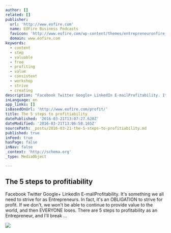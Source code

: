 ```yaml
---
author: []
related: []
publisher:
  url: 'http://www.eofire.com'
  name: EOFire Business Podcasts
  favicon: 'http://www.eofire.com/wp-content/themes/entrepreneuronfire_2015/images/favicon.ico'
  domain: www.eofire.com
keywords:
  - content
  - step
  - valuable
  - free
  - profiting
  - value
  - consistent
  - workshop
  - strive
  - creating
description: "Facebook Twitter Google+ LinkedIn E-mailProfitability. It's something we all need to strive for as Entrepreneurs. In fact, it's an OBLIGATION to strive for profit. If we don't, we won't be able to continue to provide value to the world, and then EVERYONE loses. There are 5 steps to profitability as an Entrepreneur, and I'll break ..."
inLanguage: en
app_links: []
isBasedOnUrl: 'http://www.eofire.com/profit/'
title: The 5 steps to profitiability
datePublished: '2016-03-21T13:07:27.620Z'
dateModified: '2016-03-21T13:06:58.165Z'
sourcePath: _posts/2016-03-21-the-5-steps-to-profitiability.md
published: true
inFeed: true
hasPage: false
inNav: false
_context: 'http://schema.org'
_type: MediaObject

---
```

<article style=""><h1>The 5 steps to profitiability</h1><p>Facebook Twitter Google+ LinkedIn E-mailProfitability. It's something we all need to strive for as Entrepreneurs. In fact, it's an OBLIGATION to strive for profit. If we don't, we won't be able to continue to provide value to the world, and then EVERYONE loses. There are 5 steps to profitability as an Entrepreneur, and I'll break ...</p><img src="http://www.entrepreneuronfire.com/wp-content/uploads/2015/02/top_10_podcasts.jpg" /></article>